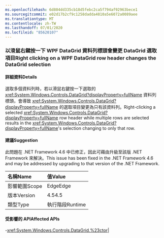```yaml
---
ms.openlocfilehash: 6d804dd335cb18d5febc2ca5f794af92963bece1
ms.sourcegitcommit: e02d17b2cf9c1258dadda4810a5e6072a0089aee
ms.translationtype: MT
ms.contentlocale: zh-TW
ms.lasthandoff: 07/01/2020
ms.locfileid: "85620107"
---
```

### <a name="right-clicking-on-a-wpf-datagrid-row-header-changes-the-datagrid-selection"></a><span data-ttu-id="832f0-101">以滑鼠右鍵按一下 WPF DataGrid 資料列標頭會變更 DataGrid 選取項目</span><span class="sxs-lookup"><span data-stu-id="832f0-101">Right clicking on a WPF DataGrid row header changes the DataGrid selection</span></span>

#### <a name="details"></a><span data-ttu-id="832f0-102">詳細資料</span><span class="sxs-lookup"><span data-stu-id="832f0-102">Details</span></span>

<span data-ttu-id="832f0-103">選取多個資料列時，若以滑鼠右鍵按一下選取的 <xref:System.Windows.Controls.DataGrid?displayProperty=fullName> 資料列標頭，會導致 <xref:System.Windows.Controls.DataGrid?displayProperty=fullName> 的選取項目變更為只有該資料列。</span><span class="sxs-lookup"><span data-stu-id="832f0-103">Right-clicking a selected <xref:System.Windows.Controls.DataGrid?displayProperty=fullName> row header while multiple rows are selected results in the <xref:System.Windows.Controls.DataGrid?displayProperty=fullName>'s selection changing to only that row.</span></span>

#### <a name="suggestion"></a><span data-ttu-id="832f0-104">建議</span><span class="sxs-lookup"><span data-stu-id="832f0-104">Suggestion</span></span>

<span data-ttu-id="832f0-105">此問題在 .NET Framework 4.6 中已修正，因此可藉由升級至該版 .NET Framework 來解決。</span><span class="sxs-lookup"><span data-stu-id="832f0-105">This issue has been fixed in the .NET Framework 4.6 and may be addressed by upgrading to that version of the .NET Framework.</span></span>

| <span data-ttu-id="832f0-106">名稱</span><span class="sxs-lookup"><span data-stu-id="832f0-106">Name</span></span>    | <span data-ttu-id="832f0-107">值</span><span class="sxs-lookup"><span data-stu-id="832f0-107">Value</span></span>       |
|:--------|:------------|
| <span data-ttu-id="832f0-108">影響範圍</span><span class="sxs-lookup"><span data-stu-id="832f0-108">Scope</span></span>   |<span data-ttu-id="832f0-109">Edge</span><span class="sxs-lookup"><span data-stu-id="832f0-109">Edge</span></span>|
|<span data-ttu-id="832f0-110">版本</span><span class="sxs-lookup"><span data-stu-id="832f0-110">Version</span></span>|<span data-ttu-id="832f0-111">4.5</span><span class="sxs-lookup"><span data-stu-id="832f0-111">4.5</span></span>|
|<span data-ttu-id="832f0-112">類型</span><span class="sxs-lookup"><span data-stu-id="832f0-112">Type</span></span>|<span data-ttu-id="832f0-113">執行階段</span><span class="sxs-lookup"><span data-stu-id="832f0-113">Runtime</span></span>

#### <a name="affected-apis"></a><span data-ttu-id="832f0-114">受影響的 API</span><span class="sxs-lookup"><span data-stu-id="832f0-114">Affected APIs</span></span>

-<xref:System.Windows.Controls.DataGrid.%23ctor></li></ul>|
